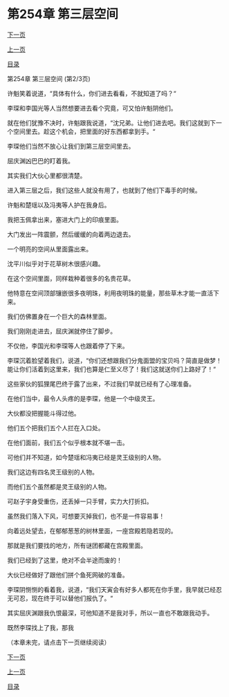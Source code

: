 <h1>第254章   第三层空间</h1>
            <div><p><a href="./761_%E7%AC%AC254%E7%AB%A0_%E7%AC%AC%E4%B8%89%E5%B1%82%E7%A9%BA%E9%97%B4.md">下一页</a></p><p><a href="./759_%E7%AC%AC254%E7%AB%A0_%E7%AC%AC%E4%B8%89%E5%B1%82%E7%A9%BA%E9%97%B4.md">上一页</a></p><p><a href="../">目录</a></p></div>
            <div><p>第254章   第三层空间 (第2/3页)</p><p>许魁笑着说道，“具体有什么，你们进去看看，不就知道了吗？“</p><p>李琛和李国光等人当然想要进去看个究竟，可又怕许魁阴他们。</p><p>就在他们犹豫不决时，许魁跟我说道，“沈兄弟。让他们进去吧。我们这就到下一个空间里去。趁这个机会，把里面的好东西都拿到手。“</p><p>李琛他们当然不放心让我们到第三层空间里去。</p><p>屈庆渊凶巴巴的盯着我。</p><p>其实我们大伙心里都很清楚。</p><p>进入第三层之后，我们这些人就没有用了，也就到了他们下毒手的时候。</p><p>许魁和楚瑶以及冯夷等人护在我身后。</p><p>我把玉佩拿出来，塞进大门上的印痕里面。</p><p>大门发出一阵震颤，然后缓缓的向着两边退去。</p><p>一个明亮的空间从里面露出来。</p><p>沈平川似乎对于花草树木很感兴趣。</p><p>在这个空间里面，同样栽种着很多的名贵花草。</p><p>他特意在空间顶部镶嵌很多夜明珠，利用夜明珠的能量，那些草木才能一直活下来。</p><p>我们仿佛置身在一个巨大的森林里面。</p><p>我们刚刚走进去，屈庆渊就停住了脚步。</p><p>不仅他，李国光和李琛等人也跟着停了下来。</p><p>李琛沉着脸望着我们，说道，“你们还想跟我们分鬼面盟的宝贝吗？简直是做梦！能让你们活着到这里来，我们也算是仁至义尽了！我们这就送你们上路好了！“</p><p>这些家伙的狐狸尾巴终于露了出来，不过我们早就已经有了心理准备。</p><p>在他们当中，最令人头疼的是李琛，他是一个中级灵王。</p><p>大伙都没把握能斗得过他。</p><p>他们五个把我们五个人拦在入口处。</p><p>在他们面前，我们五个似乎根本就不堪一击。</p><p>可他们并不知道，如今楚瑶和冯夷已经是灵王级别的人物。</p><p>我们这边有四名灵王级别的人物。</p><p>而他们五个虽然都是灵王级别的人物。</p><p>可赵子宇身受重伤，还丢掉一只手臂，实力大打折扣。</p><p>虽然我们落入下风，可想要灭掉我们，也不是一件容易事！</p><p>向着远处望去，在郁郁葱葱的树林里面，一座宫殿若隐若现的。</p><p>那就是我们要找的地方，所有谜团都藏在宫殿里面。</p><p>我们已经到了这里，绝对不会半途而废的！</p><p>大伙已经做好了跟他们拼个鱼死网破的准备。</p><p>李琛阴恻恻的看着我，说道，“我们天寅会有好多人都死在你手里，我早就已经忍无可忍，现在终于可以替他们报仇了。“</p><p>其实屈庆渊跟我仇恨最深，可他知道不是我对手，所以一直也不敢跟我动手。</p><p>既然李琛找上了我，那我</p><p>（本章未完，请点击下一页继续阅读）</p></div>
            <div><p><a href="./761_%E7%AC%AC254%E7%AB%A0_%E7%AC%AC%E4%B8%89%E5%B1%82%E7%A9%BA%E9%97%B4.md">下一页</a></p><p><a href="./759_%E7%AC%AC254%E7%AB%A0_%E7%AC%AC%E4%B8%89%E5%B1%82%E7%A9%BA%E9%97%B4.md">上一页</a></p><p><a href="../">目录</a></p></div>